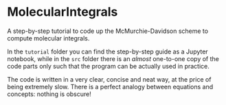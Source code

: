 # MolecularIntegrals
A step-by-step tutorial to code up the McMurchie-Davidson scheme to compute molecular integrals.

In the `tutorial` folder you can find the step-by-step guide as a Jupyter notebook, while in the `src` folder there is an *almost* one-to-one copy of the code parts only such that the program can be actually used in practice.

The code is written in a very clear, concise and neat way, at the price of being extremely slow.
There is a perfect analogy between equations and concepts: nothing is obscure!
